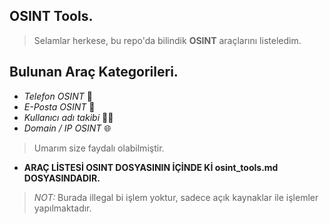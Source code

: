 ## OSINT Tools.
> Selamlar herkese, bu repo'da bilindik **OSINT** araçlarını listeledim.
## Bulunan Araç Kategorileri.
- *Telefon OSINT* 📱
- *E-Posta OSINT* 📧
- *Kullanıcı adı takibi* 🕵️‍♂️
- *Domain / IP OSINT* 🌐
> Umarım size faydalı olabilmiştir.
- **ARAÇ LİSTESİ OSINT DOSYASININ İÇİNDE Kİ osint_tools.md DOSYASINDADIR.**
> *NOT:* Burada illegal bi işlem yoktur, sadece açık kaynaklar ile işlemler yapılmaktadır. 